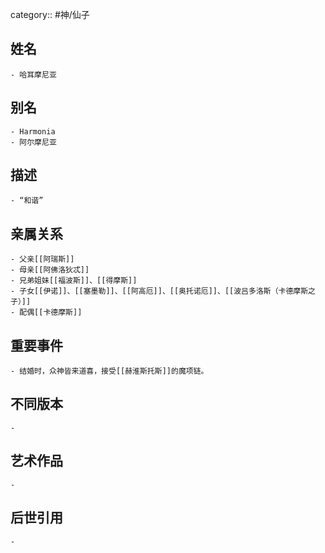 category:: #神/仙子
## 姓名
	- 哈耳摩尼亚
## 别名
	- Harmonia
	- 阿尔摩尼亚
## 描述
	- “和谐”
## 亲属关系
	- 父亲[[阿瑞斯]]
	- 母亲[[阿佛洛狄忒]]
	- 兄弟姐妹[[福波斯]]、[[得摩斯]]
	- 子女[[伊诺]]、[[塞墨勒]]、[[阿高厄]]、[[奥托诺厄]]、[[波吕多洛斯（卡德摩斯之子）]]
	- 配偶[[卡德摩斯]]
## 重要事件
	- 结婚时，众神皆来道喜，接受[[赫淮斯托斯]]的魔项链。
## 不同版本
	-
## 艺术作品
	-
## 后世引用
	-
